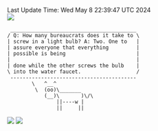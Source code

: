 Last Update Time: 
Wed May  8 22:39:47 UTC 2024
<br>![](https://img.shields.io/badge/%E5%A4%A7%E5%AE%B6-%E5%AE%89%E5%AE%89-green)<br>
```
 _________________________________________
/ Q: How many bureaucrats does it take to \
| screw in a light bulb? A: Two. One to   |
| assure everyone that everything         |
| possible is being                       |
|                                         |
| done while the other screws the bulb    |
\ into the water faucet.                  /
 -----------------------------------------
        \   ^__^
         \  (oo)\_______
            (__)\       )\/\
                ||----w |
                ||     ||
```
![](https://github-readme-stats.vercel.app/api?username=chenlitw)
![](https://github-readme-stats.vercel.app/api/top-langs/?username=chenlitw)
